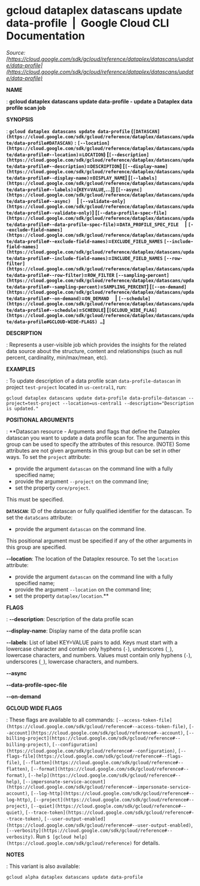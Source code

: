 # gcloud dataplex datascans update data-profile  |  Google Cloud CLI Documentation

*Source: [https://cloud.google.com/sdk/gcloud/reference/dataplex/datascans/update/data-profile](https://cloud.google.com/sdk/gcloud/reference/dataplex/datascans/update/data-profile)*

**NAME**

: **gcloud dataplex datascans update data-profile - update a Dataplex data profile scan job**

**SYNOPSIS**

: **`gcloud dataplex datascans update data-profile` (`[DATASCAN](https://cloud.google.com/sdk/gcloud/reference/dataplex/datascans/update/data-profile#DATASCAN)` : `[--location](https://cloud.google.com/sdk/gcloud/reference/dataplex/datascans/update/data-profile#--location)`=`LOCATION`) [`[--description](https://cloud.google.com/sdk/gcloud/reference/dataplex/datascans/update/data-profile#--description)`=`DESCRIPTION`] [`[--display-name](https://cloud.google.com/sdk/gcloud/reference/dataplex/datascans/update/data-profile#--display-name)`=`DISPLAY_NAME`] [`[--labels](https://cloud.google.com/sdk/gcloud/reference/dataplex/datascans/update/data-profile#--labels)`=[`KEY`=`VALUE`,…]] [`[--async](https://cloud.google.com/sdk/gcloud/reference/dataplex/datascans/update/data-profile#--async)`     | `[--validate-only](https://cloud.google.com/sdk/gcloud/reference/dataplex/datascans/update/data-profile#--validate-only)`] [`[--data-profile-spec-file](https://cloud.google.com/sdk/gcloud/reference/dataplex/datascans/update/data-profile#--data-profile-spec-file)`=`DATA_PROFILE_SPEC_FILE`     | `[--exclude-field-names](https://cloud.google.com/sdk/gcloud/reference/dataplex/datascans/update/data-profile#--exclude-field-names)`=`EXCLUDE_FIELD_NAMES` `[--include-field-names](https://cloud.google.com/sdk/gcloud/reference/dataplex/datascans/update/data-profile#--include-field-names)`=`INCLUDE_FIELD_NAMES` `[--row-filter](https://cloud.google.com/sdk/gcloud/reference/dataplex/datascans/update/data-profile#--row-filter)`=`ROW_FILTER` `[--sampling-percent](https://cloud.google.com/sdk/gcloud/reference/dataplex/datascans/update/data-profile#--sampling-percent)`=`SAMPLING_PERCENT`] [`[--on-demand](https://cloud.google.com/sdk/gcloud/reference/dataplex/datascans/update/data-profile#--on-demand)`=`ON_DEMAND`     | `[--schedule](https://cloud.google.com/sdk/gcloud/reference/dataplex/datascans/update/data-profile#--schedule)`=`SCHEDULE`] [`[GCLOUD_WIDE_FLAG](https://cloud.google.com/sdk/gcloud/reference/dataplex/datascans/update/data-profile#GCLOUD-WIDE-FLAGS) …`]**

**DESCRIPTION**

: Represents a user-visible job which provides the insights for the related data
source about the structure, content and relationships (such as null percent,
cardinality, min/max/mean, etc).

**EXAMPLES**

: To update description of a data profile scan `data-profile-datascan`
in project `test-project` located in `us-central1`, run:

```
gcloud dataplex datascans update data-profile data-profile-datascan --project=test-project --location=us-central1 --description="Description is updated."
```

**POSITIONAL ARGUMENTS**

: **Datascan resource - Arguments and flags that define the Dataplex datascan you
want to update a data profile scan for. The arguments in this group can be used
to specify the attributes of this resource. (NOTE) Some attributes are not given
arguments in this group but can be set in other ways.
To set the `project` attribute:

- provide the argument `datascan` on the command line with a fully
specified name;
- provide the argument `--project` on the command line;
- set the property `core/project`.

This must be specified.

**`DATASCAN`**:
ID of the datascan or fully qualified identifier for the datascan.
To set the `dataScans` attribute:

- provide the argument `datascan` on the command line.

This positional argument must be specified if any of the other arguments in this
group are specified.

**--location**:
The location of the Dataplex resource.
To set the `location` attribute:

- provide the argument `datascan` on the command line with a fully
specified name;
- provide the argument `--location` on the command line;
- set the property `dataplex/location`.**

**FLAGS**

: **--description**:
Description of the data profile scan

**--display-name**:
Display name of the data profile scan

**--labels**:
List of label KEY=VALUE pairs to add.
Keys must start with a lowercase character and contain only hyphens
(`-`), underscores (`_`), lowercase characters, and
numbers. Values must contain only hyphens (`-`), underscores
(`_`), lowercase characters, and numbers.

**--async**

**--data-profile-spec-file**

**--on-demand**

**GCLOUD WIDE FLAGS**

: These flags are available to all commands: `[--access-token-file](https://cloud.google.com/sdk/gcloud/reference#--access-token-file)`,
`[--account](https://cloud.google.com/sdk/gcloud/reference#--account)`, `[--billing-project](https://cloud.google.com/sdk/gcloud/reference#--billing-project)`,
`[--configuration](https://cloud.google.com/sdk/gcloud/reference#--configuration)`,
`[--flags-file](https://cloud.google.com/sdk/gcloud/reference#--flags-file)`,
`[--flatten](https://cloud.google.com/sdk/gcloud/reference#--flatten)`, `[--format](https://cloud.google.com/sdk/gcloud/reference#--format)`, `[--help](https://cloud.google.com/sdk/gcloud/reference#--help)`, `[--impersonate-service-account](https://cloud.google.com/sdk/gcloud/reference#--impersonate-service-account)`,
`[--log-http](https://cloud.google.com/sdk/gcloud/reference#--log-http)`,
`[--project](https://cloud.google.com/sdk/gcloud/reference#--project)`, `[--quiet](https://cloud.google.com/sdk/gcloud/reference#--quiet)`, `[--trace-token](https://cloud.google.com/sdk/gcloud/reference#--trace-token)`, `[--user-output-enabled](https://cloud.google.com/sdk/gcloud/reference#--user-output-enabled)`,
`[--verbosity](https://cloud.google.com/sdk/gcloud/reference#--verbosity)`.
Run `$ [gcloud help](https://cloud.google.com/sdk/gcloud/reference)` for details.

**NOTES**

: This variant is also available:

```
gcloud alpha dataplex datascans update data-profile
```